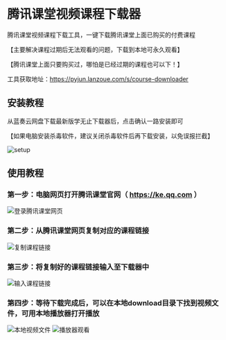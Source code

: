 # 腾讯课堂视频课程下载器

腾讯课堂视频课程下载工具，一键下载腾讯课堂上面已购买的付费课程

【主要解决课程过期后无法观看的问题，下载到本地可永久观看】

【腾讯课堂上面只要购买过，哪怕是已经过期的课程也可以下！】

工具获取地址：https://pyjun.lanzoue.com/s/course-downloader

## 安装教程
从蓝奏云网盘下载最新版学无止下载器后，点击确认一路安装即可

【如果电脑安装杀毒软件，建议关闭杀毒软件后再下载安装，以免误报拦截】

![setup](https://github.com/PyJun/xiaoetech_downlaoder/assets/39453044/e233a6a5-9d22-46eb-874e-90b9c8a91572)


## 使用教程
### 第一步：电脑网页打开腾讯课堂官网（ https://ke.qq.com ）
![登录腾讯课堂网页](https://github.com/PyJun/keqq_downloader/assets/39453044/faf71186-debe-47bf-bc34-dc7194003784)
### 第二步：从腾讯课堂网页复制对应的课程链接
![复制课程链接](https://github.com/PyJun/keqq_downloader/assets/39453044/1165f13b-38b6-49a0-8db4-1fea98fe4e98)
### 第三步：将复制好的课程链接输入至下载器中
![输入课程链接](https://github.com/PyJun/keqq_downloader/assets/39453044/730476eb-594c-4ee5-9741-76e6c6c6ed5b)
### 第四步：等待下载完成后，可以在本地download目录下找到视频文件，可用本地播放器打开播放
![本地视频文件](https://github.com/PyJun/keqq_downloader/assets/39453044/bfb6e2e1-c4c9-4a59-96d6-1ba49bff83e9)
![播放器观看](https://github.com/PyJun/keqq_downloader/assets/39453044/faa2e043-1bea-4fb1-bafe-31b3b0c01a03)
